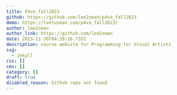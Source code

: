 ```yaml
---
title: P4va_fall2023
github: https://github.com/lee2sman/p4va_fall2023
demo: https://leetusman.com/p4va_fall2023/
author: lee2sman
author_link: https://github.com/lee2sman
date: 2023-11-30T04:39:16.735Z
description: course website for Programming for Visual Artists
ssg:
  - Jekyll
css: []
cms: []
category: []
draft: true
disabled_reason: Github repo not found
---
```

